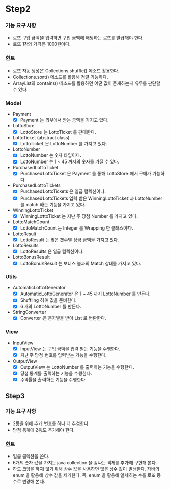 # Step2 
### 기능 요구 사항
* 로또 구입 금액을 입력하면 구입 금액에 해당하는 로또를 발급해야 한다.
* 로또 1장의 가격은 1000원이다.

### 힌트
* 로또 자동 생성은 Collections.shuffle() 메소드 활용한다.
* Collections.sort() 메소드를 활용해 정렬 가능하다.
* ArrayList의 contains() 메소드를 활용하면 어떤 값이 존재하는지 유무를 판단할 수 있다.

### Model
* Payment
    * [x] Payment 는 외부에서 받는 금액을 가지고 있다.
    
* LottoStore
    * [x] LottoStore 는 LottoTicket 를 판매한다.
    
* LottoTicket (abstract class)
    * [x] LottoTicket 은 LottoNumber 를 가지고 있다.
    
* LottoNumber
    * [x] LottoNumber 는 숫자 타입이다.
    * [x] LottoNumber 는 1 ~ 45 까지의 숫자를 가질 수 있다.
        
* PurchasedLottoTicket
    * [x] PurchasedLottoTicket 은 Payment 를 통해 LottoStore 에서 구매가 가능하다. 

* PurchasedLottoTickets
    * [x] PurchasedLottoTickets 은 일급 컬렉션이다.
    * [x] PurchasedLottoTickets 입력 받은 WinningLottoTicket 과 LottoNumber 를 match 하는 기능을 가지고 있다.
    
* WinningLottoTicket
    * [x] WinningLottoTicket 는 지난 주 당첨 Number 를 가지고 있다.

* LottoMatchCount
    * [x] LottoMatchCount 는 Integer 를 Wrapping 한 클래스이다.
    
* LottoResult
    * [x] LottoResult 는 맞은 갯수별 상금 금액을 가지고 있다.
     
* LottoResults
    * [x] LottoResults 은 일급 컬렉션이다.

* LottoBonusResult
    * [x] LottoBonusResult 는 보너스 볼과의 Match 상태를 가지고 있다.

### Utils
* AutomaticLottoGenerator
    * [x] AutomaticLottoGenerator 은 1 ~ 45 까지 LottoNumber 를 만든다.
    * [x] Shuffling 하여 값을 준비한다.
    * [x] 6 개의 LottoNumber 를 만든다. 
    
* StringConverter
    * [x] Converter 은 문자열을 받아 List<Integer> 로 변환한다.

### View
* InputView
    * [x] InputView 는 구입 금액을 입력 받는 기능을 수행한다.
    * [x] 지난 주 당첨 번호를 입력받는 기능을 수행한다.
    
* OutputView
    * [x] OutputView 는 LottoNumber 를 출력하는 기능을 수행한다.
    * [x] 당첨 통계를 출력하는 기능을 수행한다.
    * [x] 수익률을 출력하는 기능을 수행한다.
    
## Step3

### 기능 요구 사항
* 2등을 위해 추가 번호를 하나 더 추첨한다.
* 당첨 통계에 2등도 추가해야 한다.

### 힌트
* 일급 콜렉션을 쓴다.
* 6개의 숫자 값을 가지는 java collection 을 감싸는 객체를 추가해 구현해 본다.
* 하드 코딩을 하지 않기 위해 상수 값을 사용하면 많은 상수 값이 발생한다. 자바의 enum 을 활용해 상수 값을 제거한다. 즉, enum 을 활용해 일치하는 수를 로또 등수로 변경해 본다.
